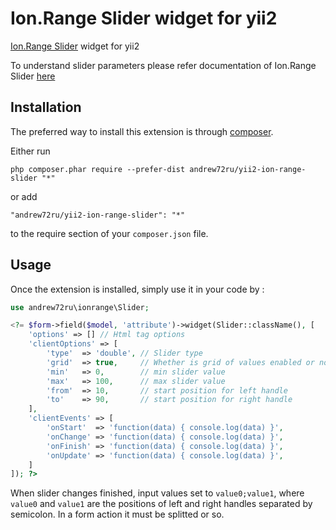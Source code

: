 Ion.Range Slider widget for yii2
================================
[Ion.Range Slider](https://github.com/IonDen/ion.rangeSlider) widget for yii2

To understand slider parameters please refer documentation of Ion.Range Slider [here](https://github.com/IonDen/ion.rangeSlider)

Installation
------------

The preferred way to install this extension is through [composer](http://getcomposer.org/download/).

Either run

```
php composer.phar require --prefer-dist andrew72ru/yii2-ion-range-slider "*"
```

or add

```
"andrew72ru/yii2-ion-range-slider": "*"
```

to the require section of your `composer.json` file.


Usage
-----

Once the extension is installed, simply use it in your code by  :

```php
use andrew72ru\ionrange\Slider;

<?= $form->field($model, 'attribute')->widget(Slider::className(), [
    'options' => [] // Html tag options
    'clientOptions' => [
        'type'  => 'double', // Slider type
        'grid'  => true,     // Whether is grid of values enabled or not
        'min'   => 0,        // min slider value
        'max'   => 100,      // max slider value
        'from'  => 10,       // start position for left handle
        'to'    => 90,       // start position for right handle
    ],
    'clientEvents' => [
        'onStart'  => 'function(data) { console.log(data) }',
        'onChange' => 'function(data) { console.log(data) }',
        'onFinish' => 'function(data) { console.log(data) }',
        'onUpdate' => 'function(data) { console.log(data) }',
    ]
]); ?>
```

When slider changes finished, input values set to `value0;value1`, where `value0` and `value1` are the positions of left and right handles separated by semicolon. In a form action it must be splitted or so.

